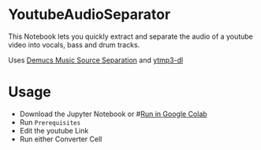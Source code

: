 # YoutubeAudioSeparator
This Notebook lets you quickly extract and separate the audio of a youtube video into vocals, bass and drum tracks.

Uses [Demucs Music Source Separation](https://github.com/facebookresearch/demucs/) and [ytmp3-dl](https://github.com/poseidon-code/ytmp3-dl)

# Usage
- Download the Jupyter Notebook or #[Run in Google Colab](https://colab.research.google.com/drive/1yfbz0qaq4Iq--wOJSmunyiCcNM-Yd-ao#scrollTo=CjnUeFMUwwRj)
- Run `Prerequisites`
- Edit the youtube Link
- Run either Converter Cell


